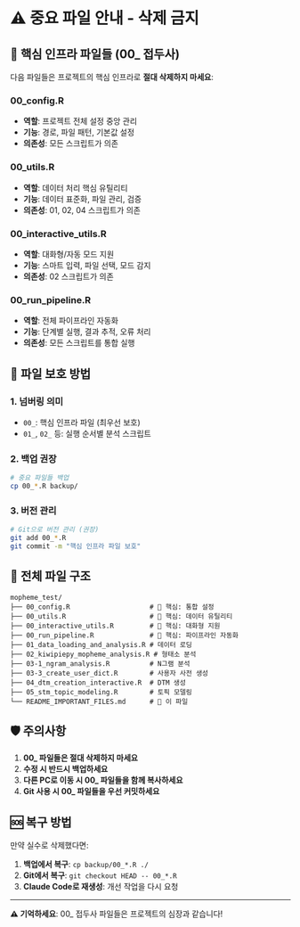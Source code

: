 # ⚠️ 중요 파일 안내 - 삭제 금지

## 🔐 핵심 인프라 파일들 (00_ 접두사)

다음 파일들은 프로젝트의 핵심 인프라로 **절대 삭제하지 마세요**:

### 00_config.R
- **역할**: 프로젝트 전체 설정 중앙 관리
- **기능**: 경로, 파일 패턴, 기본값 설정
- **의존성**: 모든 스크립트가 의존

### 00_utils.R  
- **역할**: 데이터 처리 핵심 유틸리티
- **기능**: 데이터 표준화, 파일 관리, 검증
- **의존성**: 01, 02, 04 스크립트가 의존

### 00_interactive_utils.R
- **역할**: 대화형/자동 모드 지원
- **기능**: 스마트 입력, 파일 선택, 모드 감지
- **의존성**: 02 스크립트가 의존

### 00_run_pipeline.R
- **역할**: 전체 파이프라인 자동화
- **기능**: 단계별 실행, 결과 추적, 오류 처리
- **의존성**: 모든 스크립트를 통합 실행

## 🚨 파일 보호 방법

### 1. 넘버링 의미
- `00_`: 핵심 인프라 파일 (최우선 보호)
- `01_`, `02_` 등: 실행 순서별 분석 스크립트

### 2. 백업 권장
```bash
# 중요 파일들 백업
cp 00_*.R backup/
```

### 3. 버전 관리
```bash
# Git으로 버전 관리 (권장)
git add 00_*.R
git commit -m "핵심 인프라 파일 보호"
```

## 📁 전체 파일 구조

```
mopheme_test/
├── 00_config.R                    # 🔐 핵심: 통합 설정
├── 00_utils.R                     # 🔐 핵심: 데이터 유틸리티  
├── 00_interactive_utils.R         # 🔐 핵심: 대화형 지원
├── 00_run_pipeline.R              # 🔐 핵심: 파이프라인 자동화
├── 01_data_loading_and_analysis.R # 데이터 로딩
├── 02_kiwipiepy_mopheme_analysis.R # 형태소 분석
├── 03-1_ngram_analysis.R          # N그램 분석
├── 03-3_create_user_dict.R        # 사용자 사전 생성
├── 04_dtm_creation_interactive.R  # DTM 생성
├── 05_stm_topic_modeling.R        # 토픽 모델링
└── README_IMPORTANT_FILES.md      # 🔐 이 파일
```

## 🛡️ 주의사항

1. **00_ 파일들은 절대 삭제하지 마세요**
2. **수정 시 반드시 백업하세요**
3. **다른 PC로 이동 시 00_ 파일들을 함께 복사하세요**
4. **Git 사용 시 00_ 파일들을 우선 커밋하세요**

## 🆘 복구 방법

만약 실수로 삭제했다면:

1. **백업에서 복구**: `cp backup/00_*.R ./`
2. **Git에서 복구**: `git checkout HEAD -- 00_*.R`
3. **Claude Code로 재생성**: 개선 작업을 다시 요청

---

**⚠️ 기억하세요**: 00_ 접두사 파일들은 프로젝트의 심장과 같습니다!